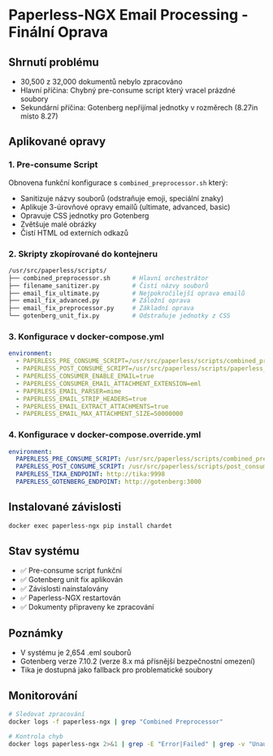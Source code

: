 # Paperless-NGX Email Processing - Finální Oprava

## Shrnutí problému
- 30,500 z 32,000 dokumentů nebylo zpracováno
- Hlavní příčina: Chybný pre-consume script který vracel prázdné soubory
- Sekundární příčina: Gotenberg nepřijímal jednotky v rozměrech (8.27in místo 8.27)

## Aplikované opravy

### 1. Pre-consume Script
Obnovena funkční konfigurace s `combined_preprocessor.sh` který:
- Sanitizuje názvy souborů (odstraňuje emoji, speciální znaky)
- Aplikuje 3-úrovňové opravy emailů (ultimate, advanced, basic)
- Opravuje CSS jednotky pro Gotenberg
- Zvětšuje malé obrázky
- Čistí HTML od externích odkazů

### 2. Skripty zkopírované do kontejneru
```bash
/usr/src/paperless/scripts/
├── combined_preprocessor.sh      # Hlavní orchestrátor
├── filename_sanitizer.py         # Čistí názvy souborů
├── email_fix_ultimate.py         # Nejpokročilejší oprava emailů
├── email_fix_advanced.py         # Záložní oprava
├── email_fix_preprocessor.py     # Základní oprava
└── gotenberg_unit_fix.py         # Odstraňuje jednotky z CSS
```

### 3. Konfigurace v docker-compose.yml
```yaml
environment:
  - PAPERLESS_PRE_CONSUME_SCRIPT=/usr/src/paperless/scripts/combined_preprocessor.sh
  - PAPERLESS_POST_CONSUME_SCRIPT=/usr/src/paperless/scripts/paperless_post_consume_tax.py
  - PAPERLESS_CONSUMER_ENABLE_EMAIL=true
  - PAPERLESS_CONSUMER_EMAIL_ATTACHMENT_EXTENSION=eml
  - PAPERLESS_EMAIL_PARSER=mime
  - PAPERLESS_EMAIL_STRIP_HEADERS=true
  - PAPERLESS_EMAIL_EXTRACT_ATTACHMENTS=true
  - PAPERLESS_EMAIL_MAX_ATTACHMENT_SIZE=50000000
```

### 4. Konfigurace v docker-compose.override.yml
```yaml
environment:
  PAPERLESS_PRE_CONSUME_SCRIPT: /usr/src/paperless/scripts/combined_preprocessor.sh
  PAPERLESS_POST_CONSUME_SCRIPT: /usr/src/paperless/scripts/post_consume_full.sh
  PAPERLESS_TIKA_ENDPOINT: http://tika:9998
  PAPERLESS_GOTENBERG_ENDPOINT: http://gotenberg:3000
```

## Instalované závislosti
```bash
docker exec paperless-ngx pip install chardet
```

## Stav systému
- ✅ Pre-consume script funkční
- ✅ Gotenberg unit fix aplikován
- ✅ Závislosti nainstalovány
- ✅ Paperless-NGX restartován
- ✅ Dokumenty připraveny ke zpracování

## Poznámky
- V systému je 2,654 .eml souborů
- Gotenberg verze 7.10.2 (verze 8.x má přísnější bezpečnostní omezení)
- Tika je dostupná jako fallback pro problematické soubory

## Monitorování
```bash
# Sledovat zpracování
docker logs -f paperless-ngx | grep "Combined Preprocessor"

# Kontrola chyb
docker logs paperless-ngx 2>&1 | grep -E "Error|Failed" | grep -v "Unauthorized"
```